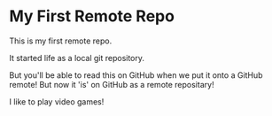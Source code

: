# My First Remote Repo

This is my first remote repo.

It started life as a local git repository.

But you'll be able to read this on GitHub when we put it onto a GitHub remote!
But now it 'is' on GitHub as a remote repositary!

I like to play video games!

